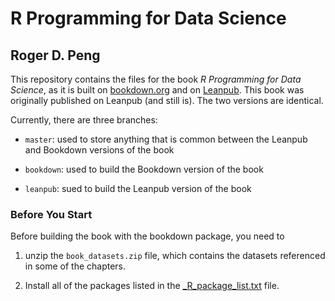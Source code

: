 # R Programming for Data Science
## Roger D. Peng


This repository contains the files for the book *R Programming for
Data Science*, as it is built on [bookdown.org](https://bookdown.org/rdpeng/rprogdatascience/) and on
[Leanpub](https://leanpub.com/rprogramming/). This book was originally
published on Leanpub (and still is). The two versions are identical.

Currently, there are three branches:

* `master`: used to store anything that is common between the Leanpub and Bookdown versions of the book

* `bookdown`: used to build the Bookdown version of the book

* `leanpub`: sued to build the Leanpub version of the book


### Before You Start

Before building the book with the bookdown package, you need to 

1. unzip the `book_datasets.zip` file, which contains the datasets referenced in some of the chapters.

2. Install all of the packages listed in the [_R_package_list.txt](https://github.com/rdpeng/rprogdatascience/blob/master/_R_package_list.txt) file.


